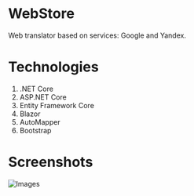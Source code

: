 # WebStore
 Web translator based on services: Google and Yandex.
# Technologies
1) .NET Core
2) ASP.NET Core 
3) Entity Framework Core 
4) Blazor
5) AutoMapper
6) Bootstrap
# Screenshots
![Images](https://github.com/Warzik/WebStore/blob/main/Screenshots/*)

